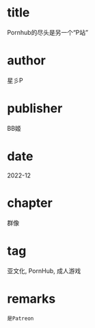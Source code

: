 # title
Pornhub的尽头是另一个“P站”

# author
星彡P

# publisher
BB姬

# date
2022-12

# chapter
群像

# tag
亚文化, PornHub, 成人游戏

# remarks
`是Patreon`
